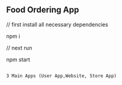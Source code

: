 ## Food Ordering App

// first install all necessary dependencies

npm i

// next run

npm start

```

3 Main Apps (User App,Website, Store App)


